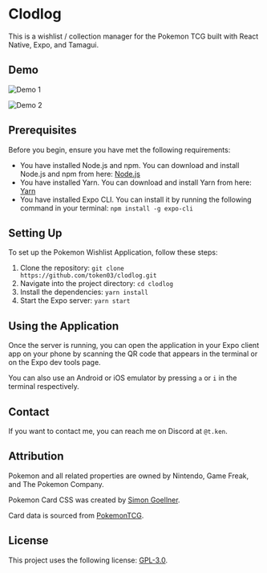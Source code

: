 # Clodlog

This is a wishlist / collection manager for the Pokemon TCG built with React Native, Expo, and Tamagui. 

## Demo

![Demo 1](/assets/images/demo1.gif)

![Demo 2](/assets/images/demo2.gif)

## Prerequisites

Before you begin, ensure you have met the following requirements:

- You have installed Node.js and npm. You can download and install Node.js and npm from here: [Node.js](https://nodejs.org/en/download/)
- You have installed Yarn. You can download and install Yarn from here: [Yarn](https://classic.yarnpkg.com/en/docs/install/#windows-stable)
- You have installed Expo CLI. You can install it by running the following command in your terminal: `npm install -g expo-cli`

## Setting Up

To set up the Pokemon Wishlist Application, follow these steps:

1. Clone the repository: `git clone https://github.com/token03/clodlog.git`
2. Navigate into the project directory: `cd clodlog`
3. Install the dependencies: `yarn install`
4. Start the Expo server: `yarn start`

## Using the Application

Once the server is running, you can open the application in your Expo client app on your phone by scanning the QR code that appears in the terminal or on the Expo dev tools page.

You can also use an Android or iOS emulator by pressing `a` or `i` in the terminal respectively.

## Contact

If you want to contact me, you can reach me on Discord at `@t.ken`.

## Attribution
Pokemon and all related properties are owned by Nintendo, Game Freak, and The Pokemon Company.

Pokemon Card CSS was created by [Simon Goellner](https://github.com/simeydotme/pokemon-cards-css).

Card data is sourced from [PokemonTCG](https://github.com/PokemonTCG/pokemon-tcg-data).

## License

This project uses the following license: [GPL-3.0](https://www.gnu.org/licenses/gpl-3.0.en.html).